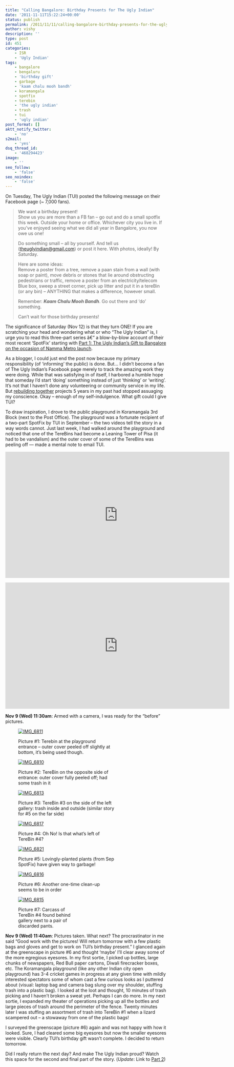 ```yaml
---
title: "Calling Bangalore: Birthday Presents for The Ugly Indian"
date: '2011-11-11T15:22:24+00:00'
status: publish
permalink: /2011/11/11/calling-bangalore-birthday-presents-for-the-ugly-indian
author: vishy
description: ''
type: post
id: 451
categories:
    - ISR
    - 'Ugly Indian'
tags:
    - bangalore
    - bengaluru
    - 'birthday gift'
    - garbage
    - 'kaam chalu mooh bandh'
    - koramangala
    - spotfix
    - terebin
    - 'the ugly indian'
    - trash
    - tui
    - 'ugly indian'
post_format: []
aktt_notify_twitter:
    - 'no'
s2mail:
    - 'yes'
dsq_thread_id:
    - '468294423'
image:
    - ''
seo_follow:
    - 'false'
seo_noindex:
    - 'false'
---
```

On Tuesday, The Ugly Indian (TUI) posted the following message on their Facebook page (~ 7,000 fans).

> We want a birthday present!  
> Show us you are more than a FB fan – go out and do a small spotfix this week. Outside your home or office. Whichever city you live in. If you’ve enjoyed seeing what we did all year in Bangalore, you now owe us one!
> 
> Do something small – all by yourself. And tell us (theuglyindian@gmail.com) or post it here. With photos, ideally! By Saturday.
> 
> Here are some ideas:  
> Remove a poster from a tree, remove a paan stain from a wall (with soap or paint), move debris or stones that lie around obstructing pedestrians or traffic, remove a poster from an electricity/telecom Blue box, sweep a street corner, pick up litter and put it in a tereBin (or any bin) – ANYTHING that makes a difference, however small.
> 
> Remember: ***Kaam Chalu Mooh Bandh***. Go out there and ‘do’ something.
> 
> Can’t wait for those birthday presents!

The significance of Saturday (Nov 12) is that they turn ONE! If you are scratching your head and wondering what or who “The Ugly Indian” is, I urge you to read this three-part series â€“ a blow-by-blow account of their most recent ‘SpotFix’ starting with [Part 1: The Ugly Indian’s Gift to Bangalore on the occasion of Namma Metro launch](../2011/10/19/the-ugly-indians-gift-to-bangalore-on-the-occasion-of-namma-metro-launch/).

As a blogger, I could just end the post now because my primary responsibility (of ‘informing’ the public) is done. But… I didn’t become a fan of The Ugly Indian’s Facebook page merely to track the amazing work they were doing. While that was satisfying in of itself, I harbored a humble hope that someday I’d start ‘doing’ something instead of just ‘thinking’ or ‘writing’. It’s not that I haven’t done any volunteering or community service in my life. But [rebuilding together](http://www.rebuildingtogethersf.org/) projects 5 years in my past had stopped assuaging my conscience. Okay – enough of my self-indulgence. What gift could I give TUI?

To draw inspiration, I drove to the public playground in Koramangala 3rd Block (next to the Post Office). The playground was a fortunate recipient of a two-part SpotFix by TUI in September – the two videos tell the story in a way words cannot. Just last week, I had walked around the playground and noticed that one of the TereBins had become a Leaning Tower of Pisa (it had to be vandalism) and the outer cover of some of the TereBins was peeling off — made a mental note to email TUI.

<span class="embed-youtube" style="text-align:center; display: block;"><iframe allowfullscreen="true" class="youtube-player" height="394" src="https://www.youtube.com/embed/ejkYP4LVALI?version=3&rel=1&fs=1&autohide=2&showsearch=0&showinfo=1&iv_load_policy=1&wmode=transparent" style="border:0;" width="700"></iframe></span>

<span class="embed-youtube" style="text-align:center; display: block;"><iframe allowfullscreen="true" class="youtube-player" height="394" src="https://www.youtube.com/embed/66kAvp2ny18?version=3&rel=1&fs=1&autohide=2&showsearch=0&showinfo=1&iv_load_policy=1&wmode=transparent" style="border:0;" width="700"></iframe></span>

**Nov 9 (Wed) 11:30am**: Armed with a camera, I was ready for the “before” pictures.

<figure aria-describedby="caption-attachment-454" class="wp-caption aligncenter" id="attachment_454" style="width: 300px">

[![](../../../../uploads/2011/11/IMG_6811.jpg "IMG_6811")](../../../../uploads/2011/11/IMG_6811.jpg)<figcaption class="wp-caption-text" id="caption-attachment-454">Picture #1: Terebin at the playground entrance – outer cover peeled off slightly at bottom, it’s being used though.</figcaption></figure>

<figure aria-describedby="caption-attachment-455" class="wp-caption aligncenter" id="attachment_455" style="width: 300px">

[![](../../../../uploads/2011/11/IMG_6810.jpg "IMG_6810")](../../../../uploads/2011/11/IMG_6810.jpg)<figcaption class="wp-caption-text" id="caption-attachment-455">Picture #2: TereBin on the opposite side of entrance: outer cover fully peeled off; had some trash in it</figcaption></figure>

<figure aria-describedby="caption-attachment-456" class="wp-caption aligncenter" id="attachment_456" style="width: 300px">

[![](../../../../uploads/2011/11/IMG_6813.jpg "IMG_6813")](../../../../uploads/2011/11/IMG_6813.jpg)<figcaption class="wp-caption-text" id="caption-attachment-456">Picture #3: TereBin #3 on the side of the left gallery: trash inside and outside (similar story for #5 on the far side)</figcaption></figure>

<figure aria-describedby="caption-attachment-457" class="wp-caption aligncenter" id="attachment_457" style="width: 300px">

[![](../../../../uploads/2011/11/IMG_6817.jpg "IMG_6817")](../../../../uploads/2011/11/IMG_6817.jpg)<figcaption class="wp-caption-text" id="caption-attachment-457">Picture #4: Oh No! Is that what’s left of TereBin #4?</figcaption></figure>

<figure aria-describedby="caption-attachment-460" class="wp-caption aligncenter" id="attachment_460" style="width: 300px">

[![](../../../../uploads/2011/11/IMG_6821.jpg "IMG_6821")](../../../../uploads/2011/11/IMG_6821.jpg)<figcaption class="wp-caption-text" id="caption-attachment-460">Picture #5: Lovingly-planted plants (from Sep SpotFix) have given way to garbage!</figcaption></figure>

<figure aria-describedby="caption-attachment-459" class="wp-caption aligncenter" id="attachment_459" style="width: 300px">

[![](../../../../uploads/2011/11/IMG_6816.jpg "IMG_6816")](../../../../uploads/2011/11/IMG_6816.jpg)<figcaption class="wp-caption-text" id="caption-attachment-459">Picture #6: Another one-time clean-up seems to be in order</figcaption></figure>

<figure aria-describedby="caption-attachment-461" class="wp-caption alignleft" id="attachment_461" style="width: 168px">

[![](../../../../uploads/2011/11/IMG_68151-168x300.jpg "IMG_6815")](../../../../uploads/2011/11/IMG_68151.jpg)<figcaption class="wp-caption-text" id="caption-attachment-461">Picture #7: Carcass of TereBin #4 found behind gallery next to a pair of discarded pants.</figcaption></figure>

**Nov 9 (Wed) 11:40am**: Pictures taken. What next? The procrastinator in me said “Good work with the pictures! Will return tomorrow with a few plastic bags and gloves and get to work on TUI’s birthday present.”  I glanced again at the greenscape in picture #6 and thought ‘maybe’ I’ll clear away some of the more egregious eyesores.  In my first sortie, I picked up bottles, large chunks of newspapers, Red Bull paper cartons, Diwali firecracker boxes, etc. The Koramangala playground (like any other Indian city open playground) has 3-4 cricket games in progress at any given time with mildly interested spectators some of whom cast a few curious looks as I puttered about (visual: laptop bag and camera bag slung over my shoulder, stuffing trash into a plastic bag). I looked at the loot and thought, 10 minutes of trash picking and I haven’t broken a sweat yet. Perhaps I can do more. In my next sortie, I expanded my theater of operations picking up all the bottles and large pieces of trash around the perimeter of the fence. Twenty minutes later I was stuffing an assortment of trash into TereBin #1 when a lizard scampered out – a stowaway from one of the plastic bags!

I surveyed the greenscape (picture #6) again and was not happy with how it looked. Sure, I had cleared some big eyesores but now the smaller eyesores were visible. Clearly TUI’s birthday gift wasn’t complete. I decided to return tomorrow.

Did I really return the next day? And make The Ugly Indian proud? Watch this space for the second and final part of the story. (*Update*: Link to [Part 2](http://www.techsangam.com/2011/11/11/calling-bangalore-birthday-presents-for-the-ugly-indian-part2/))